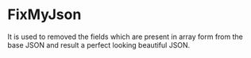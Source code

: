 # FixMyJson

It is used to removed the fields which are present in array form from the base JSON and result a perfect looking beautiful JSON. 
